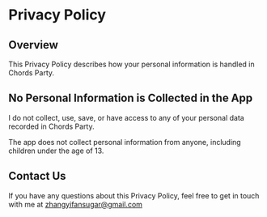 # Privacy Policy
## Overview
This Privacy Policy describes how your personal information is handled in Chords Party.
## No Personal Information is Collected in the App
I do not collect, use, save, or have access to any of your personal data recorded in Chords Party.

The app does not collect personal information from anyone, including children under the age of 13.
## Contact Us
If you have any questions about this Privacy Policy, feel free to get in touch with me at zhangyifansugar@gmail.com
